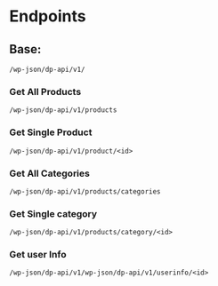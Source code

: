 # Endpoints

## Base:

```
/wp-json/dp-api/v1/
```

### Get All Products

```
/wp-json/dp-api/v1/products
```

### Get Single Product

```
/wp-json/dp-api/v1/product/<id>
```

### Get All Categories

```
/wp-json/dp-api/v1/products/categories
```

### Get Single category

```
/wp-json/dp-api/v1/products/category/<id>
```

### Get user Info

```
/wp-json/dp-api/v1/wp-json/dp-api/v1/userinfo/<id>
```
